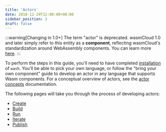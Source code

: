 ```yaml
---
title: 'Actors'
date: 2018-12-29T12:00:00+00:00
sidebar_position: 2
draft: false
---
```


<head>
  <meta name="robots" content="noindex">
</head>

:::warning[Changing in 1.0+]
The term "actor" is deprecated. wasmCloud 1.0 and later simply refer to this entity as a **component**, reflecting wasmCloud's standardization around WebAssembly components. You can learn more [here](/docs/concepts/components).
:::

To perform the steps in this guide, you'll need to have completed [installation](/docs/installation.mdx) of `wash`. You'll be able to pick your own language, or follow the "bring your own component" guide to develop an actor in any language that supports Wasm components. For a conceptual overview of actors, see the [actor concepts](/docs/0.82/concepts/actors) documentation.

The following pages will take you through the process of developing actors:

- [Create](./generate)
- [Build](./build)
- [Run](./run)
- [Iterate](./update)
- [Publish](./publish)
